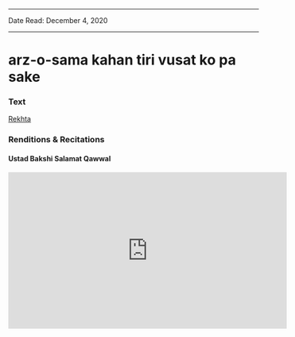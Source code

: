 ***
Date Read: December 4, 2020
***

# arz-o-sama kahan tiri vusat ko pa sake

### Text
[Rekhta](https://www.rekhta.org/ghazals/arz-o-samaa-kahaan-tirii-vusat-ko-paa-sake-khwaja-meer-dard-ghazals?lang=ur)

### Renditions & Recitations

#### Ustad Bakshi Salamat Qawwal

<iframe width="560" height="315" src="https://www.youtube.com/embed/AJU6D0MwkYg&feature=youtu.be" title="YouTube video player" frameborder="0" allow="accelerometer; autoplay; clipboard-write; encrypted-media; gyroscope; picture-in-picture" allowfullscreen></iframe>

